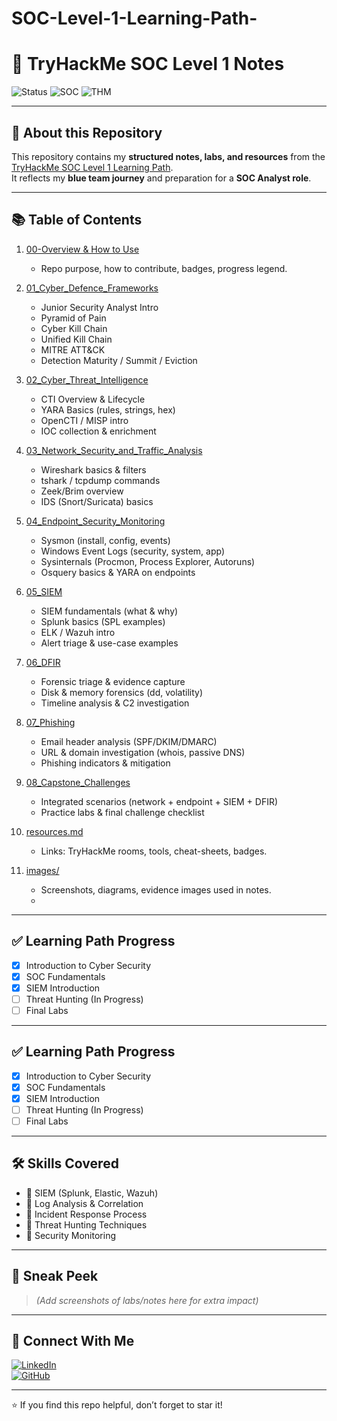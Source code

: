 # SOC-Level-1-Learning-Path-
# 🚀 TryHackMe SOC Level 1 Notes

![Status](https://img.shields.io/badge/Status-In_Progress-yellow?style=for-the-badge&logo=github)
![SOC](https://img.shields.io/badge/Role-SOC_Analyst-blue?style=for-the-badge&logo=security)
![THM](https://img.shields.io/badge/TryHackMe-SOC_Level_1-red?style=for-the-badge&logo=tryhackme)

---

## 📌 About this Repository
This repository contains my **structured notes, labs, and resources** from the  
[TryHackMe SOC Level 1 Learning Path](https://tryhackme.com/path/outline/soclevel1).  
It reflects my **blue team journey** and preparation for a **SOC Analyst role**.  

---

## 📚 Table of Contents

1. [00-Overview & How to Use](00-Overview.md)  
   - Repo purpose, how to contribute, badges, progress legend.

2. [01_Cyber_Defence_Frameworks](01_Cyber_Defence_Frameworks/README.md)  
   - Junior Security Analyst Intro  
   - Pyramid of Pain  
   - Cyber Kill Chain  
   - Unified Kill Chain  
   - MITRE ATT&CK  
   - Detection Maturity / Summit / Eviction

3. [02_Cyber_Threat_Intelligence](02_Cyber_Threat_Intelligence/README.md)  
   - CTI Overview & Lifecycle  
   - YARA Basics (rules, strings, hex)  
   - OpenCTI / MISP intro  
   - IOC collection & enrichment

4. [03_Network_Security_and_Traffic_Analysis](03_Network_Security_and_Traffic_Analysis/README.md)  
   - Wireshark basics & filters  
   - tshark / tcpdump commands  
   - Zeek/Brim overview  
   - IDS (Snort/Suricata) basics

5. [04_Endpoint_Security_Monitoring](04_Endpoint_Security_Monitoring/README.md)  
   - Sysmon (install, config, events)  
   - Windows Event Logs (security, system, app)  
   - Sysinternals (Procmon, Process Explorer, Autoruns)  
   - Osquery basics & YARA on endpoints

6. [05_SIEM](05_SIEM/README.md)  
   - SIEM fundamentals (what & why)  
   - Splunk basics (SPL examples)  
   - ELK / Wazuh intro  
   - Alert triage & use-case examples

7. [06_DFIR](06_DFIR/README.md)  
   - Forensic triage & evidence capture  
   - Disk & memory forensics (dd, volatility)  
   - Timeline analysis & C2 investigation

8. [07_Phishing](07_Phishing/README.md)  
   - Email header analysis (SPF/DKIM/DMARC)  
   - URL & domain investigation (whois, passive DNS)  
   - Phishing indicators & mitigation

9. [08_Capstone_Challenges](08_Capstone_Challenges/README.md)  
   - Integrated scenarios (network + endpoint + SIEM + DFIR)  
   - Practice labs & final challenge checklist

10. [resources.md](resources.md)  
    - Links: TryHackMe rooms, tools, cheat-sheets, badges.

11. [images/](images/)  
    - Screenshots, diagrams, evidence images used in notes.
    - 
---

## ✅ Learning Path Progress
- [x] Introduction to Cyber Security  
- [x] SOC Fundamentals  
- [x] SIEM Introduction  
- [ ] Threat Hunting (In Progress)  
- [ ] Final Labs  
---

## ✅ Learning Path Progress
- [x] Introduction to Cyber Security  
- [x] SOC Fundamentals  
- [x] SIEM Introduction  
- [ ] Threat Hunting (In Progress)  
- [ ] Final Labs  

---

## 🛠 Skills Covered
- 🔹 SIEM (Splunk, Elastic, Wazuh)  
- 🔹 Log Analysis & Correlation  
- 🔹 Incident Response Process  
- 🔹 Threat Hunting Techniques  
- 🔹 Security Monitoring  

---

## 📸 Sneak Peek
> *(Add screenshots of labs/notes here for extra impact)*  

---

## 🤝 Connect With Me
[![LinkedIn](https://img.shields.io/badge/LinkedIn-Anzar_Ahmed-blue?style=for-the-badge&logo=linkedin)](https://www.linkedin.com/in/username)  
[![GitHub](https://img.shields.io/badge/GitHub-Portfolio-black?style=for-the-badge&logo=github)](https://github.com/username)  

---
⭐ If you find this repo helpful, don’t forget to star it!
